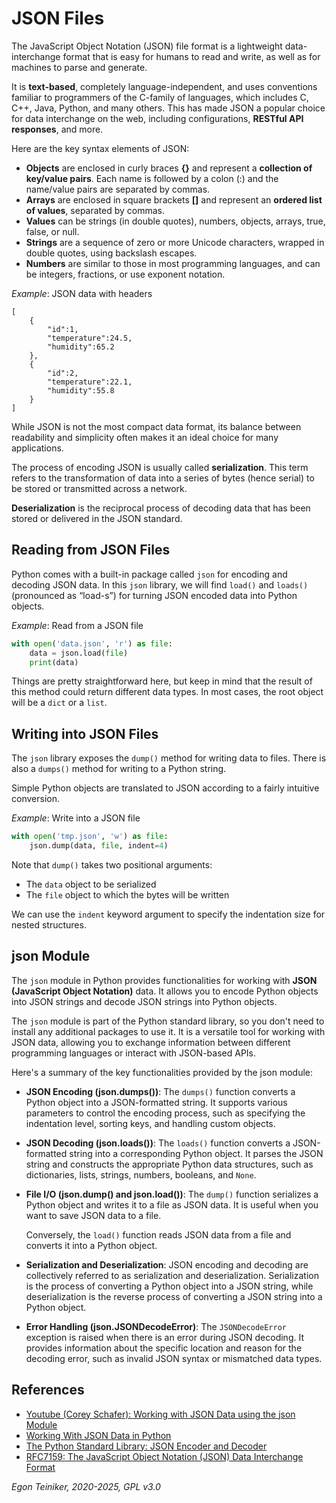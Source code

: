 # JSON Files

The JavaScript Object Notation (JSON) file format is a lightweight data-interchange
format that is easy for humans to read and write, as well as for machines to parse
and generate.

It is **text-based**, completely language-independent, and uses conventions familiar
to programmers of the C-family of languages, which includes C, C++, Java, Python,
and many others. This has made JSON a popular choice for data interchange on the web,
including configurations, **RESTful API responses**, and more.

Here are the key syntax elements of JSON:
* **Objects** are enclosed in curly braces **{}** and represent a **collection
    of key/value pairs**. Each name is followed by a colon (:) and
    the name/value pairs are separated by commas.
* **Arrays** are enclosed in square brackets **[]** and represent an
    **ordered list of values**, separated by commas.
* **Values** can be strings (in double quotes), numbers, objects, arrays,
    true, false, or null.
* **Strings** are a sequence of zero or more Unicode characters, wrapped in
    double quotes, using backslash escapes.
* **Numbers** are similar to those in most programming languages, and can
    be integers, fractions, or use exponent notation.

_Example_: JSON data with headers
```
[
    {
        "id":1,
        "temperature":24.5,
        "humidity":65.2
    },
    {
        "id":2,
        "temperature":22.1,
        "humidity":55.8
    }
]
```

While JSON is not the most compact data format, its balance between readability
and simplicity often makes it an ideal choice for many applications.

The process of encoding JSON is usually called **serialization**. 
This term refers to the transformation of data into a series of bytes (hence serial) to be 
stored or transmitted across a network. 

**Deserialization** is the reciprocal process of decoding data that has been stored or delivered 
in the JSON standard.

## Reading from JSON Files

Python comes with a built-in package called `json` for encoding and decoding JSON data.
In this `json` library, we will find `load()` and `loads()` (pronounced as “load-s”) for turning JSON 
encoded data into Python objects.

_Example_: Read from a JSON file
```Python
with open('data.json', 'r') as file:
    data = json.load(file)
    print(data)
```
Things are pretty straightforward here, but keep in mind that the result of this method could return different
data types.
In most cases, the root object will be a `dict` or a `list`. 


## Writing into JSON Files
The `json` library exposes the `dump()` method for writing data to files. 
There is also a `dumps()` method for writing to a Python string.

Simple Python objects are translated to JSON according to a fairly intuitive conversion.

_Example_: Write into a JSON file
```Python
with open('tmp.json', 'w') as file:
    json.dump(data, file, indent=4)
```
Note that `dump()` takes two positional arguments: 
* The `data` object to be serialized
* The `file` object to which the bytes will be written

We can use the `indent` keyword argument to specify the indentation size for nested structures.


## json Module

The `json` module in Python provides functionalities for working with 
**JSON (JavaScript Object Notation)** data. It allows you to encode Python 
objects into JSON strings and decode JSON strings into Python objects. 

The `json` module is part of the Python standard library, so you don't 
need to install any additional packages to use it. 
It is a versatile tool for working with JSON data, allowing you to exchange 
information between different programming languages or interact with 
JSON-based APIs.

Here's a summary of the key functionalities provided by the json module:

* **JSON Encoding (json.dumps())**: The `dumps()` function converts a Python 
    object into a JSON-formatted string. It supports various parameters to 
    control the encoding process, such as specifying the indentation level, 
    sorting keys, and handling custom objects.

* **JSON Decoding (json.loads())**: The `loads()` function converts a 
    JSON-formatted string into a corresponding Python object. It parses 
    the JSON string and constructs the appropriate Python data structures, 
    such as dictionaries, lists, strings, numbers, booleans, and `None`.

* **File I/O (json.dump() and json.load())**: The `dump()` function serializes 
    a Python object and writes it to a file as JSON data. It is useful when you 
    want to save JSON data to a file. 
    
    Conversely, the `load()` function reads JSON data from a file and converts 
    it into a Python object.

* **Serialization and Deserialization**: JSON encoding and decoding are collectively 
    referred to as serialization and deserialization. Serialization is the process 
    of converting a Python object into a JSON string, while deserialization is the 
    reverse process of converting a JSON string into a Python object.

* **Error Handling (json.JSONDecodeError)**: The `JSONDecodeError` exception is 
    raised when there is an error during JSON decoding. It provides information 
    about the specific location and reason for the decoding error, such as invalid 
    JSON syntax or mismatched data types.


## References
* [Youtube (Corey Schafer): Working with JSON Data using the json Module](https://youtu.be/9N6a-VLBa2I)
* [Working With JSON Data in Python](https://realpython.com/python-json/)
* [The Python Standard Library: JSON Encoder and Decoder](https://docs.python.org/3/library/json.html)
* [RFC7159: The JavaScript Object Notation (JSON) Data Interchange Format](https://datatracker.ietf.org/doc/html/rfc7159.html)

*Egon Teiniker, 2020-2025, GPL v3.0*
